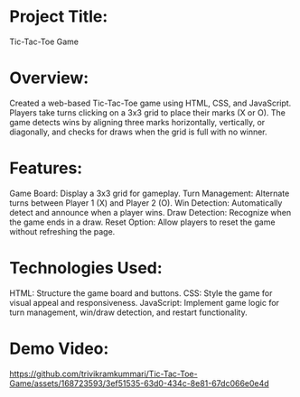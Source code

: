 # Project Title:
Tic-Tac-Toe Game

# Overview:
Created a web-based Tic-Tac-Toe game using HTML, CSS, and JavaScript. Players take turns clicking on a 3x3 grid to place their marks (X or O). The game detects wins by aligning three marks horizontally, vertically, or diagonally, and checks for draws when the grid is full with no winner.

# Features:
Game Board: Display a 3x3 grid for gameplay.
Turn Management: Alternate turns between Player 1 (X) and Player 2 (O).
Win Detection: Automatically detect and announce when a player wins.
Draw Detection: Recognize when the game ends in a draw.
Reset Option: Allow players to reset the game without refreshing the page.

# Technologies Used:
HTML: Structure the game board and buttons.
CSS: Style the game for visual appeal and responsiveness.
JavaScript: Implement game logic for turn management, win/draw detection, and restart functionality.

# Demo Video:
https://github.com/trivikramkummari/Tic-Tac-Toe-Game/assets/168723593/3ef51535-63d0-434c-8e81-67dc066e0e4d
